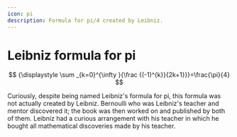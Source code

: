 ```yaml
---
icon: pi
description: Formula for pi/4 created by Leibniz.
---
```


# Leibniz formula for pi

$$
{\displaystyle \sum _{k=0}^{\infty }{\frac {(-1)^{k}}{2k+1}}}=\frac{\pi}{4}
$$

Curiously, despite being named Leibniz's formula for pi, this formula was not actually created by Leibniz. Bernoulli who was Leibniz's teacher and mentor discovered it; the book was then worked on and published by both of them. Leibniz had a curious arrangement with his teacher in which he bought all mathematical discoveries made by his teacher.
